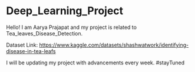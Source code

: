 # Deep_Learning_Project
Hello! I am Aarya Prajapat and my project is related to Tea_leaves_Disease_Detection.

Dataset Link: https://www.kaggle.com/datasets/shashwatwork/identifying-disease-in-tea-leafs

I will be updating my project with advancements every week.
#stayTuned

